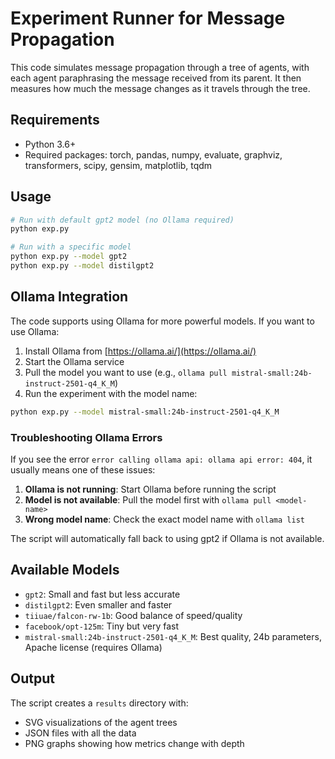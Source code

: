 # Experiment Runner for Message Propagation

This code simulates message propagation through a tree of agents, with each agent paraphrasing the message received from its parent. It then measures how much the message changes as it travels through the tree.

## Requirements

- Python 3.6+
- Required packages: torch, pandas, numpy, evaluate, graphviz, transformers, scipy, gensim, matplotlib, tqdm

## Usage

```bash
# Run with default gpt2 model (no Ollama required)
python exp.py

# Run with a specific model
python exp.py --model gpt2
python exp.py --model distilgpt2
```

## Ollama Integration

The code supports using Ollama for more powerful models. If you want to use Ollama:

1. Install Ollama from [https://ollama.ai/](https://ollama.ai/)
2. Start the Ollama service
3. Pull the model you want to use (e.g., `ollama pull mistral-small:24b-instruct-2501-q4_K_M`)
4. Run the experiment with the model name:

```bash
python exp.py --model mistral-small:24b-instruct-2501-q4_K_M
```

### Troubleshooting Ollama Errors

If you see the error `error calling ollama api: ollama api error: 404`, it usually means one of these issues:

1. **Ollama is not running**: Start Ollama before running the script
2. **Model is not available**: Pull the model first with `ollama pull <model-name>`
3. **Wrong model name**: Check the exact model name with `ollama list`

The script will automatically fall back to using gpt2 if Ollama is not available.

## Available Models

- `gpt2`: Small and fast but less accurate
- `distilgpt2`: Even smaller and faster
- `tiiuae/falcon-rw-1b`: Good balance of speed/quality
- `facebook/opt-125m`: Tiny but very fast
- `mistral-small:24b-instruct-2501-q4_K_M`: Best quality, 24b parameters, Apache license (requires Ollama)

## Output

The script creates a `results` directory with:
- SVG visualizations of the agent trees
- JSON files with all the data
- PNG graphs showing how metrics change with depth 